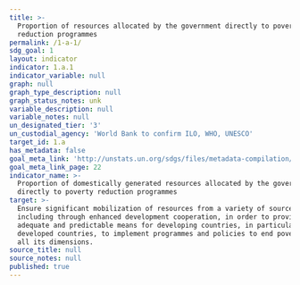 ```yaml
---
title: >-
  Proportion of resources allocated by the government directly to poverty
  reduction programmes
permalink: /1-a-1/
sdg_goal: 1
layout: indicator
indicator: 1.a.1
indicator_variable: null
graph: null
graph_type_description: null
graph_status_notes: unk
variable_description: null
variable_notes: null
un_designated_tier: '3'
un_custodial_agency: 'World Bank to confirm ILO, WHO, UNESCO'
target_id: 1.a
has_metadata: false
goal_meta_link: 'http://unstats.un.org/sdgs/files/metadata-compilation/Metadata-Goal-1.pdf'
goal_meta_link_page: 22
indicator_name: >-
  Proportion of domestically generated resources allocated by the government
  directly to poverty reduction programmes
target: >-
  Ensure significant mobilization of resources from a variety of sources,
  including through enhanced development cooperation, in order to provide
  adequate and predictable means for developing countries, in particular least
  developed countries, to implement programmes and policies to end poverty in
  all its dimensions.
source_title: null
source_notes: null
published: true
---
```

